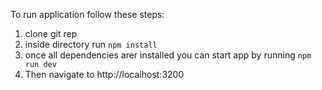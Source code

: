 To run application follow these steps:

1. clone git rep
2. inside directory run `npm install`
3. once all dependencies arer installed you can start app by running `npm run dev`
4. Then navigate to http://localhost:3200